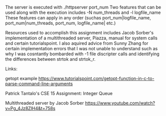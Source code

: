 The server is executed with ./httpserver port_num
Two features that can be used along with the execution includes -N num_threads and -l logfile_name
These features can apply in any order (suchas  port_num|logfile_name, port_num|num_threads, port_num, logfile_name| etc.)

Resources used to accomplish this assignment includes Jacob Sorber's implementation of a multithreaded server, Piazza, manual for system calls and certain tutorialspoint. I also aquired advice from Sunny Zhang for certain implementation errors that I was not unable to understand such as why I was cosntantly bombarded with -1 file discripter calls and identifying the differences between strtok and strtok_r.

Links:

getopt example
https://www.tutorialspoint.com/getopt-function-in-c-to-parse-command-line-arguments

Patrick Tantalo's CSE 15 Assignment: Integer Queue

Multithreaded server by Jacob Sorber
https://www.youtube.com/watch?v=Pg_4Jz8ZIH4&t=758s